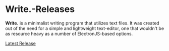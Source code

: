 # Write.-Releases

**Write.** is a minimalist writing program that utilizes text files. It was created out of the need for a simple and lightweight text-editor, one that wouldn't be as resource heavy as a number of ElectronJS-based options.


[Latest Release](https://github.com/Gridonyx/Write.-Releases/releases/latest)
